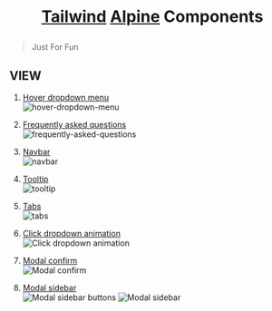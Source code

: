 <h1 align="center">

[Tailwind](https://tailwindcss.com/)  [Alpine](https://github.com/alpinejs/alpine/) Components

</h1>

> Just For Fun

## VIEW
1. [Hover dropdown menu](https://github.com/josuapsianturi/tac/blob/master/hover-dropdown-menu.html)   
![hover-dropdown-menu](https://raw.githubusercontent.com/josuapsianturi/tailwind-alpine-components/master/img/hover-dropdown-menu.png)

2. [Frequently asked questions](https://github.com/josuapsianturi/tac/blob/master/faq.html)   
![frequently-asked-questions](https://raw.githubusercontent.com/josuapsianturi/tailwind-alpine-components/master/img/faq.png)

 3. [Navbar](https://github.com/josuapsianturi/tac/blob/master/navbar.html)   
![navbar](https://raw.githubusercontent.com/josuapsianturi/tailwind-alpine-components/master/img/navbar.png)

 4. [Tooltip](https://github.com/josuapsianturi/tac/blob/master/tooltip.html)   
![tooltip](https://raw.githubusercontent.com/josuapsianturi/tailwind-alpine-components/master/img/tooltip.png)

 5. [Tabs](https://github.com/josuapsianturi/tac/blob/master/tabs.html)   
![tabs](https://raw.githubusercontent.com/josuapsianturi/tailwind-alpine-components/master/img/tabs.png)


 6. [Click dropdown animation](https://github.com/josuapsianturi/tac/blob/master/dropdown-animation.html)   
![Click dropdown animation](https://raw.githubusercontent.com/josuapsianturi/tailwind-alpine-components/master/img/click-dropdown-animation.png)

 7. [Modal confirm](https://github.com/josuapsianturi/tac/blob/master/modal-confirm.html)   
![Modal confirm](https://raw.githubusercontent.com/josuapsianturi/tailwind-alpine-components/master/img/modal-confirm.png)

 8. [Modal sidebar](https://github.com/josuapsianturi/tac/blob/master/modal-sidebar.html)   
![Modal sidebar buttons](https://raw.githubusercontent.com/josuapsianturi/tailwind-alpine-components/master/img/modal-sidebar-buttons.png)
![Modal sidebar](https://raw.githubusercontent.com/josuapsianturi/tailwind-alpine-components/master/img/modal-sidebar.png)